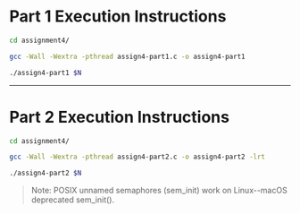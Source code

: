# Part 1 Execution Instructions

```bash
cd assignment4/

gcc -Wall -Wextra -pthread assign4-part1.c -o assign4-part1

./assign4-part1 $N 
```

---

# Part 2 Execution Instructions

```bash
cd assignment4/

gcc -Wall -Wextra -pthread assign4-part2.c -o assign4-part2 -lrt

./assign4-part2 $N
```

> Note: POSIX unnamed semaphores (sem_init) work on Linux--macOS deprecated sem_init().
